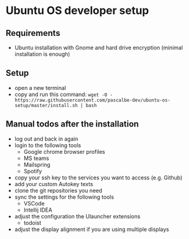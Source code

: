 # Ubuntu OS developer setup

## Requirements

- Ubuntu installation with Gnome and hard drive encryption (minimal installation is enough)

## Setup

- open a new terminal
- copy and run this command: `wget -O - https://raw.githubusercontent.com/pascalbe-dev/ubuntu-os-setup/master/install.sh | bash`

## Manual todos after the installation

- log out and back in again
- login to the following tools
  - Google chrome browser profiles
  - MS teams
  - Mailspring
  - Spotify
- copy your ssh key to the services you want to access (e.g. Github)
- add your custom Autokey texts
- clone the git repositories you need
- sync the settings for the following tools
  - VSCode
  - Intellij IDEA
- adjust the configuration the Ulauncher extensions
  - todoist
- adjust the display alignment if you are using multiple displays
